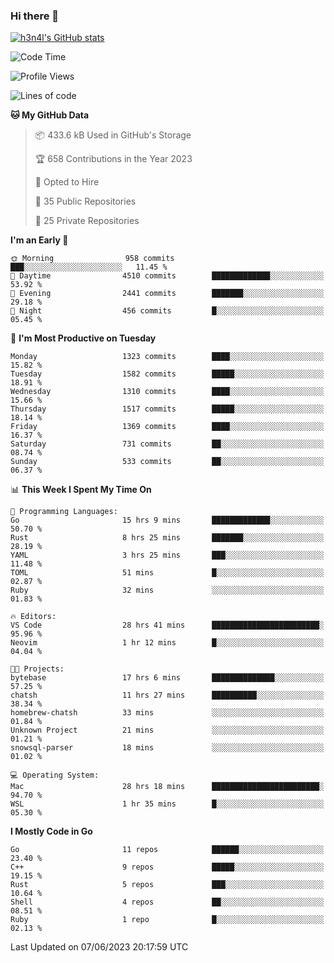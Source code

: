 ### Hi there 👋

[![h3n4l's GitHub stats](https://github-readme-stats.vercel.app/api?username=h3n4l&count_private=true&show_icons=true&theme=radical)](https://github.com/h3n4l/github-readme-stats)

<!--START_SECTION:waka-->
![Code Time](http://img.shields.io/badge/Code%20Time-1%2C289%20hrs%2024%20mins-blue)

![Profile Views](http://img.shields.io/badge/Profile%20Views-2-blue)

![Lines of code](https://img.shields.io/badge/From%20Hello%20World%20I%27ve%20Written-3.4%20million%20lines%20of%20code-blue)

**🐱 My GitHub Data** 

> 📦 433.6 kB Used in GitHub's Storage 
 > 
> 🏆 658 Contributions in the Year 2023
 > 
> 💼 Opted to Hire
 > 
> 📜 35 Public Repositories 
 > 
> 🔑 25 Private Repositories 
 > 
**I'm an Early 🐤** 

```text
🌞 Morning                958 commits         ███░░░░░░░░░░░░░░░░░░░░░░   11.45 % 
🌆 Daytime                4510 commits        █████████████░░░░░░░░░░░░   53.92 % 
🌃 Evening                2441 commits        ███████░░░░░░░░░░░░░░░░░░   29.18 % 
🌙 Night                  456 commits         █░░░░░░░░░░░░░░░░░░░░░░░░   05.45 % 
```
📅 **I'm Most Productive on Tuesday** 

```text
Monday                   1323 commits        ████░░░░░░░░░░░░░░░░░░░░░   15.82 % 
Tuesday                  1582 commits        █████░░░░░░░░░░░░░░░░░░░░   18.91 % 
Wednesday                1310 commits        ████░░░░░░░░░░░░░░░░░░░░░   15.66 % 
Thursday                 1517 commits        █████░░░░░░░░░░░░░░░░░░░░   18.14 % 
Friday                   1369 commits        ████░░░░░░░░░░░░░░░░░░░░░   16.37 % 
Saturday                 731 commits         ██░░░░░░░░░░░░░░░░░░░░░░░   08.74 % 
Sunday                   533 commits         ██░░░░░░░░░░░░░░░░░░░░░░░   06.37 % 
```


📊 **This Week I Spent My Time On** 

```text
💬 Programming Languages: 
Go                       15 hrs 9 mins       █████████████░░░░░░░░░░░░   50.70 % 
Rust                     8 hrs 25 mins       ███████░░░░░░░░░░░░░░░░░░   28.19 % 
YAML                     3 hrs 25 mins       ███░░░░░░░░░░░░░░░░░░░░░░   11.48 % 
TOML                     51 mins             █░░░░░░░░░░░░░░░░░░░░░░░░   02.87 % 
Ruby                     32 mins             ░░░░░░░░░░░░░░░░░░░░░░░░░   01.83 % 

🔥 Editors: 
VS Code                  28 hrs 41 mins      ████████████████████████░   95.96 % 
Neovim                   1 hr 12 mins        █░░░░░░░░░░░░░░░░░░░░░░░░   04.04 % 

🐱‍💻 Projects: 
bytebase                 17 hrs 6 mins       ██████████████░░░░░░░░░░░   57.25 % 
chatsh                   11 hrs 27 mins      ██████████░░░░░░░░░░░░░░░   38.34 % 
homebrew-chatsh          33 mins             ░░░░░░░░░░░░░░░░░░░░░░░░░   01.84 % 
Unknown Project          21 mins             ░░░░░░░░░░░░░░░░░░░░░░░░░   01.21 % 
snowsql-parser           18 mins             ░░░░░░░░░░░░░░░░░░░░░░░░░   01.02 % 

💻 Operating System: 
Mac                      28 hrs 18 mins      ████████████████████████░   94.70 % 
WSL                      1 hr 35 mins        █░░░░░░░░░░░░░░░░░░░░░░░░   05.30 % 
```

**I Mostly Code in Go** 

```text
Go                       11 repos            ██████░░░░░░░░░░░░░░░░░░░   23.40 % 
C++                      9 repos             █████░░░░░░░░░░░░░░░░░░░░   19.15 % 
Rust                     5 repos             ███░░░░░░░░░░░░░░░░░░░░░░   10.64 % 
Shell                    4 repos             ██░░░░░░░░░░░░░░░░░░░░░░░   08.51 % 
Ruby                     1 repo              █░░░░░░░░░░░░░░░░░░░░░░░░   02.13 % 
```




 Last Updated on 07/06/2023 20:17:59 UTC
<!--END_SECTION:waka-->

